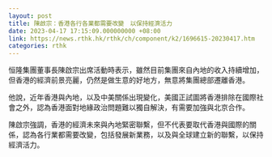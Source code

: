 ```yaml
---
layout: post
title: 陳啟宗：香港各行各業都需要改變　以保持經濟活力
date: 2023-04-17 17:15:09.000000000 +08:00
link: https://news.rthk.hk/rthk/ch/component/k2/1696615-20230417.htm
categories: rthk
---
```


恒隆集團董事長陳啟宗出席活動時表示，雖然目前集團來自內地的收入持續增加，但香港的經濟前景亮麗，仍然是做生意的好地方，無意將集團總部遷離香港。

他說，近年香港與內地，以及中美關係出現變化，美國正試圖將香港排除在國際社會之外，認為香港面對地緣政治問題難以獨自解決，有需要加強與北京合作。

陳啟宗強調，香港的經濟未來與內地緊密聯繫，但不代表要取代香港與國際的關係，認為各行業都需要改變，包括發展新業務，以及與全球建立新的聯繫，以保持經濟活力。

